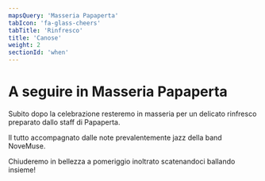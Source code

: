```yaml
---
mapsQuery: 'Masseria Papaperta'
tabIcon: 'fa-glass-cheers'
tabTitle: 'Rinfresco'
title: 'Canose'
weight: 2
sectionId: 'when'
---
```


# A seguire in Masseria Papaperta
Subito dopo la celebrazione resteremo in masseria per un delicato rinfresco preparato dallo staff di Papaperta.

Il tutto accompagnato dalle note prevalentemente jazz della band NoveMuse.

Chiuderemo in bellezza a pomeriggio inoltrato scatenandoci ballando insieme!

